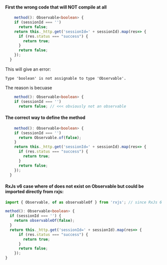 #### First the wrong code that will NOT compile at all

```ts
    method(): Observable<boolean> {
    if (sessionId === '')
      return false;
    return this._http.get('sessionId=' + sessionId).map(res=> {
      if (res.status === "success") {
        return true;
      }
      return false;
    });
  }
```

This will give an error:

`Type 'boolean' is not assignable to type 'Observable'.`

The reason is becuase

```ts
    method(): Observable<boolean> {
    if (sessionId === '')
      return false; // <<< obviously not an observable
```

#### The correct way to define the method

```ts
    method(): Observable<boolean> {
    if (sessionId === '')
      return Observable.of(false);
    }
    return this._http.get('sessionId=' + sessionId).map(res=> {
      if (res.status === "success") {
        return true;
      }
      return false;
    });
  }
```

#### RxJs v6 case where of does not exist on Observable but could be imported directly from rxjs:

```ts
import { Observable, of as observableOf } from 'rxjs'; // since RxJs 6

method(): Observable<boolean> {
  if (sessionId === '') {
    return observableOf(false);
  }
  return this._http.get('sessionId=' + sessionId).map(res=> {
      if (res.status === "success") {
        return true;
      }
      return false;
    });
}
```
